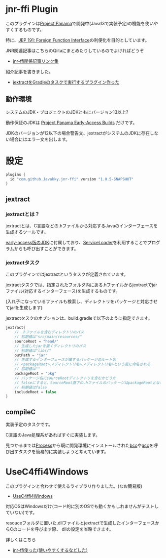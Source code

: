# jnr-ffi Plugin
このプラグインは[Project Panama](https://openjdk.java.net/projects/panama/)で開発中(Java13で実装予定)の機能を使いやすくするものです。

特に、[JEP 191: Foreign Function Interface](https://openjdk.java.net/jeps/191)の利便化を目的としています。

JNR関連記事はこちらのQiitaにまとめたりしているのでよければどうぞ

+ [jnr-ffi関係記事リンク集](https://qiita.com/Kakky/items/bce3d6c9c47899b000a3)

紹介記事を書きました。

+ [jextractをGradleのタスクで実行するプラグイン作った](https://qiita.com/Kakky/items/56a8f5bb14ae9080fee7)

## 動作環境
システムのJDK・プロジェクトのJDKともにバージョン13以上?

動作保証のJDKは [Project Panama Early-Access Builds](http://jdk.java.net/panama/)
だけです。

JDKのバージョンが12以下の場合警告文、jextractがシステムのJDKに存在しない場合にはエラー文を出します。

# 設定

```groovy:build.gradle
plugins {
  id "com.github.Javakky.jnr-ffi" version "1.0.5-SNAPSHOT"
}
```

## jextract

### jextractとは？

jextractとは、C言語などの.hファイルから対応するJavaのインターフェースを生成するツールです。

[early-access版のJDK](http://jdk.java.net/panama/)に付属しており、[ServiceLoader](https://docs.oracle.com/javase/jp/10/docs/api/java/util/ServiceLoader.html)を利用することでプログラムからも呼び出すことができます。

### jextractタスク
このプラグインではjextractというタスクが定義されています。

jextractタスクでは、指定されたフォルダ内にある.hファイルからjextractでjarファイル(対応するインターフェース)を生成するものです。

(入れ子になっているファイルも検索し、ディレクトリをパッケージと対応させてjarを生成します)

jextractタスクのオプションは、build.gradleで以下のように指定できます。

```groovy:build.gradle
jextract{
    // .hファイルを含むディレクトリのパス
    // 初期値は"src/main/resources/"
    sourceRoot = "head/"
    // 生成したjarを置くディレクトリのパス
    // 初期値は"libs/"
    outPath = "jar"
    // 生成するインターフェースが属するパッケージのルート名
    // <packageRoot>.<ディレクトリ名>.<ディレクトリ名>という風に命名される
    // 初期値は""
    packageRoot = "pkg"
    // パッケージ名にsourceRootディレクトリを含むかどうか
    // falseにすると、SourceRoot直下の.hファイルのパッケージはpackageRootとなる
    // 初期値はfalse
    includeRoot = false
}
```

## compileC
実装予定のタスクです。

C言語のJava処理系があればすぐに実装します。

見つかるまでは[Process](https://docs.oracle.com/javase/jp/10/docs/api/java/lang/Process.html)から既に開発環境にインストールされた[bcc](https://www.mlab.im.dendai.ac.jp/ic2/webdesign/web/tool/bcc/)や[gcc](http://gcc.gnu.org/)を呼び出すタスクを簡易的に実装しようと考えています。

# UseC4ffi4Windows
このプラグインと合わせて使えるライブラリ作りました。(なお簡易版)

+ [UseC4ffi4Windows](https://github.com/Javakky/UseC4ffi4Windows)

対応OSはWindowsだけ(コード的に別のOSでも動くかもしれませんがテストしていない)です。

resouceフォルダに置いた.dllファイルとjextractで生成したインターフェースからCのコードを呼び出す際、
dllの設定を省略できます。

詳しくはこちら
+ [jnr-ffi使った(使いやすくするなどした)](https://qiita.com/Kakky/items/a54ccc68365707765a5a)
